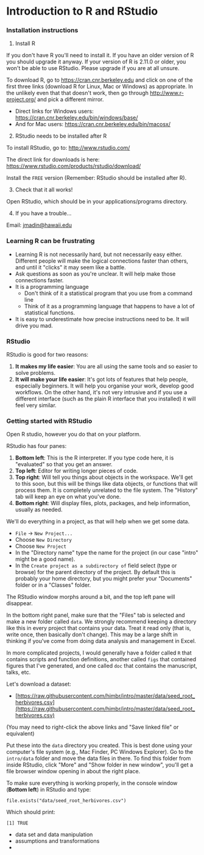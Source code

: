 # Introduction to R and RStudio

### Installation instructions
 
1. Install R
 
If you don't have R you'll need to install it. If you have an older version of R you should upgrade it anyway.  If your version of R is 2.11.0 or older, you won't be able to use RStudio. Please upgrade if you are at all unsure.
 
To download R, go to https://cran.cnr.berkeley.edu and click on one of the first three links (download R for Linux, Mac or Windows) as appropriate. In the unlikely even that that doesn't work, then go through http://www.r-project.org/ and pick a different mirror.

- Direct links for Windows users: https://cran.cnr.berkeley.edu/bin/windows/base/
- And for Mac users: https://cran.cnr.berkeley.edu/bin/macosx/


2. RStudio needs to be installed after R
 
To install RStudio, go to: http://www.rstudio.com/

The direct link for downloads is here: https://www.rstudio.com/products/rstudio/download/
 
Install the `FREE` version (Remember: RStudio should be installed after R).
 
3. Check that it all works!

Open RStudio, which should be in your applications/programs directory.

4. If you have a trouble...

Email: jmadin@hawaii.edu

### Learning R can be frustrating

- Learning R is not necessarily hard, but not necessarily easy either. Different people will make the logical connections faster than others, and until it "clicks" it may seem like a battle.
- Ask questions as soon as you're unclear. It will help make those connections faster.
- It is a programming language
    - Don't think of it a statistical program that you use from a command line
    - Think of it as a programming language that happens to have a lot of statistical functions.
- It is easy to underestimate how precise instructions need to be. It will drive you mad.

### RStudio

RStudio is good for two reasons:

1. **It makes my life easier**: You are all using the same tools and so easier to solve problems.
2. **It will make your life easier**: It's got lots of features that help people, especially beginners.  It will help you organise your work, develop good workflows. On the other hand, it's not very intrusive and if you use a different interface (such as the plain R interface that you installed) it will feel very similar.

### Getting started with RStudio

Open R studio, however you do that on your platform.

RStudio has four panes:

1. **Bottom left**: This is the R interpreter.  If you type code here, it is "evaluated" so that you get an answer.
2. **Top left**: Editor for writing longer pieces of code.
3. **Top right**: Will tell you things about objects in the workspace. We'll get to this soon, but this will be things like data objects, or functions that will process them.  It is completely unrelated to the file system. The "History" tab will keep an eye on what you've done.
4. **Bottom right**: Will display files, plots, packages, and help information, usually as needed.

We'll do everything in a project, as that will help when we get some data.

- `File` -> `New Project...`
- Choose `New Directory`
- Choose `New Project`
- In the "Directory name" type the name for the project (in our case "intro" might be a good name).
- In the `Create project as a subdirectory of` field select (type or browse) for the parent directory of the project.  By default this is probably your home directory, but you might prefer your "Documents" folder or in a "Classes" folder.

The RStudio window morphs around a bit, and the top left pane will disappear.

In the bottom right panel, make sure that the "Files" tab is selected and make a new folder called `data`. We strongly recommend keeping a directory like this in every project that contains your data.  Treat it read only (that is, write once, then basically don't change).  This may be a large shift in thinking if you've come from doing data analysis and management in Excel.

In more complicated projects, I would generally have a folder called `R` that contains scripts and function definitions, another called `figs` that contained figures that I've generated, and one called `doc` that contains the manuscript, talks, etc.

Let's download a dataset:

- [https://raw.githubusercontent.com/himbr/intro/master/data/seed_root_herbivores.csv](https://raw.githubusercontent.com/himbr/intro/master/data/seed_root_herbivores.csv)

(You may need to right-click the above links and "Save linked file" or equivalent)

Put these into the `data` directory you created. This is best done using your computer's file system (e.g., Mac Finder, PC Windows Explorer). Go to the `intro/data` folder and move the data files in there. To find this folder from inside RStudio, click "More" and "Show folder in new window", you'll get a file browser window opening in about the right place.

To make sure everything is working properly, in the console window (**Bottom left**) in RStudio and type:

    file.exists("data/seed_root_herbivores.csv")

Which should print:

    [1] TRUE


- data set and data manipulation
- assumptions and transformations
- 
